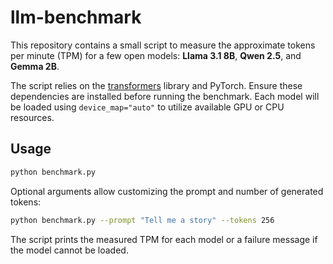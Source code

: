 # llm-benchmark

This repository contains a small script to measure the approximate tokens per minute (TPM) for a few open models: **Llama 3.1 8B**, **Qwen 2.5**, and **Gemma 2B**.

The script relies on the [transformers](https://github.com/huggingface/transformers) library and PyTorch. Ensure these dependencies are installed before running the benchmark. Each model will be loaded using `device_map="auto"` to utilize available GPU or CPU resources.

## Usage

```bash
python benchmark.py
```

Optional arguments allow customizing the prompt and number of generated tokens:

```bash
python benchmark.py --prompt "Tell me a story" --tokens 256
```

The script prints the measured TPM for each model or a failure message if the model cannot be loaded.
